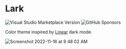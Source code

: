# Lark

![Visual Studio Marketplace Version](https://img.shields.io/visual-studio-marketplace/v/nicnac.lark-theme)
![GitHub Sponsors](https://img.shields.io/github/sponsors/narciero)

Color theme inspired by [Linear](https://linear.app/) dark mode.

![Screenshot 2022-11-16 at 9 48 02 AM](https://user-images.githubusercontent.com/9964211/202243011-58f62576-83e1-4ec8-9e85-ff6177d02e30.jpg)
